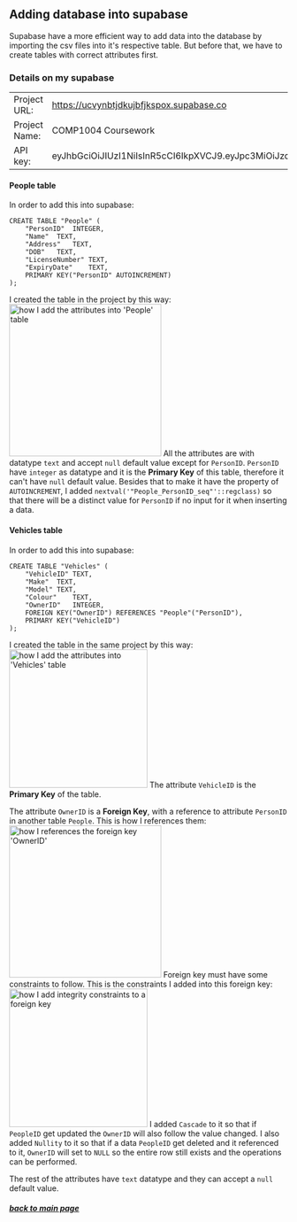 ## Adding database into supabase
Supabase have a more efficient way to add data into the database by importing the csv files into it's respective table. But before that, we have to create tables with correct attributes first.

### Details on my supabase
| | |
| - | - |
|Project URL: | https://ucvynbtjdkujbfjkspox.supabase.co |
|Project Name: | COMP1004 Coursework |
|API key: | eyJhbGciOiJIUzI1NiIsInR5cCI6IkpXVCJ9.eyJpc3MiOiJzdXBhYmFzZSIsInJlZiI6InVjdnluYnRqZGt1amJmamtzcG94Iiwicm9sZSI6InNlcnZpY2Vfcm9sZSIsImlhdCI6MTcxMjE3MTg5OSwiZXhwIjoyMDI3NzQ3ODk5fQ.kMMVLH8ZkGTE9KRSWjjL73AnRd4yovbcb91ynyONEgA |
#### People table
In order to add this into supabase:
```
CREATE TABLE "People" (
	"PersonID"	INTEGER,
	"Name"	TEXT,
	"Address"	TEXT,
	"DOB"	TEXT,
	"LicenseNumber"	TEXT,
	"ExpiryDate"	TEXT,
	PRIMARY KEY("PersonID" AUTOINCREMENT)
);
```
I created the table in the project by this way: 
<image src="../Images/People_table_supabase.png" alt="how I add the attributes into 'People' table" height="275"></image>
All the attributes are with datatype `text` and accept `null` default value except for `PersonID`. `PersonID` have `integer` as datatype and it is the <strong>Primary Key</strong> of this table, therefore it can't have `null` default value. Besides that to make it have the property of `AUTOINCREMENT`, I added `nextval('"People_PersonID_seq"'::regclass)` so that there will be a distinct value for `PersonID` if no input for it when inserting a data.

#### Vehicles table
In order to add this into supabase:
```
CREATE TABLE "Vehicles" (
	"VehicleID"	TEXT,
	"Make"	TEXT,
	"Model"	TEXT,
	"Colour"	TEXT,
	"OwnerID"	INTEGER,
	FOREIGN KEY("OwnerID") REFERENCES "People"("PersonID"),
	PRIMARY KEY("VehicleID")
);
```
I created the table in the same project by this way:
<image src="../Images/Vehicles_table_supabase.png" alt="how I add the attributes into 'Vehicles' table" height="250"></image>
The attribute `VehicleID` is the <strong>Primary Key</strong> of the table. 

The attribute `OwnerID` is a <strong>Foreign Key</strong>, with a reference to attribute `PersonID` in another table `People`. This is how I references them:
<image src="../Images/Vehicles_table_supabase_foreignKey.png" alt="how I references the foreign key 'OwnerID'" height="275"></image>
Foreign key must have some constraints to follow. This is the constraints I added into this foreign key:
<image src="../Images/Vehicles_table_supabase_referenceRestrictions.png" alt="how I add integrity constraints to a foreign key" height="250"></image>
I added `Cascade` to it so that if `PeopleID` get updated the `OwnerID` will also follow the value changed. I also added `Nullity` to it so that if a data `PeopleID` get deleted and it referenced to it, `OwnerID` will set to `NULL` so the entire row still exists and the operations can be performed.

The rest of the attributes have `text` datatype and they can accept a `null` default value. 

##### [back to main page](../README.md)